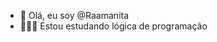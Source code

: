 - 👋 Olá, eu soy @Raamanita
- 👩🏻‍💻 Estou estudando lógica de programação


<!---
Raamanita/Raamanita is a ✨ special ✨ repository because its `README.md` (this file) appears on your GitHub profile.
You can click the Preview link to take a look at your changes.
--->
